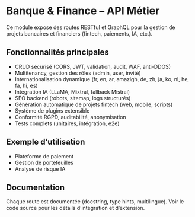 # Banque & Finance – API Métier

Ce module expose des routes RESTful et GraphQL pour la gestion de projets bancaires et financiers (fintech, paiements, IA, etc.).

## Fonctionnalités principales
- CRUD sécurisé (CORS, JWT, validation, audit, WAF, anti-DDOS)
- Multitenancy, gestion des rôles (admin, user, invité)
- Internationalisation dynamique (fr, en, ar, amazigh, de, zh, ja, ko, nl, he, fa, hi, es)
- Intégration IA (LLaMA, Mixtral, fallback Mistral)
- SEO backend (robots, sitemap, logs structurés)
- Génération automatique de projets fintech (web, mobile, scripts)
- Système de plugins extensible
- Conformité RGPD, auditabilité, anonymisation
- Tests complets (unitaires, intégration, e2e)

## Exemple d’utilisation
- Plateforme de paiement
- Gestion de portefeuilles
- Analyse de risque IA

## Documentation
Chaque route est documentée (docstring, type hints, multilingue). Voir le code source pour les détails d’intégration et d’extension.

